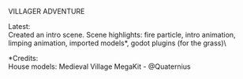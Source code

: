 VILLAGER ADVENTURE

Latest:\
Created an intro scene. Scene highlights: fire particle, intro animation, limping animation, imported models*, godot plugins (for the grass)\

*Credits:\
House models: Medieval Village MegaKit - @Quaternius
